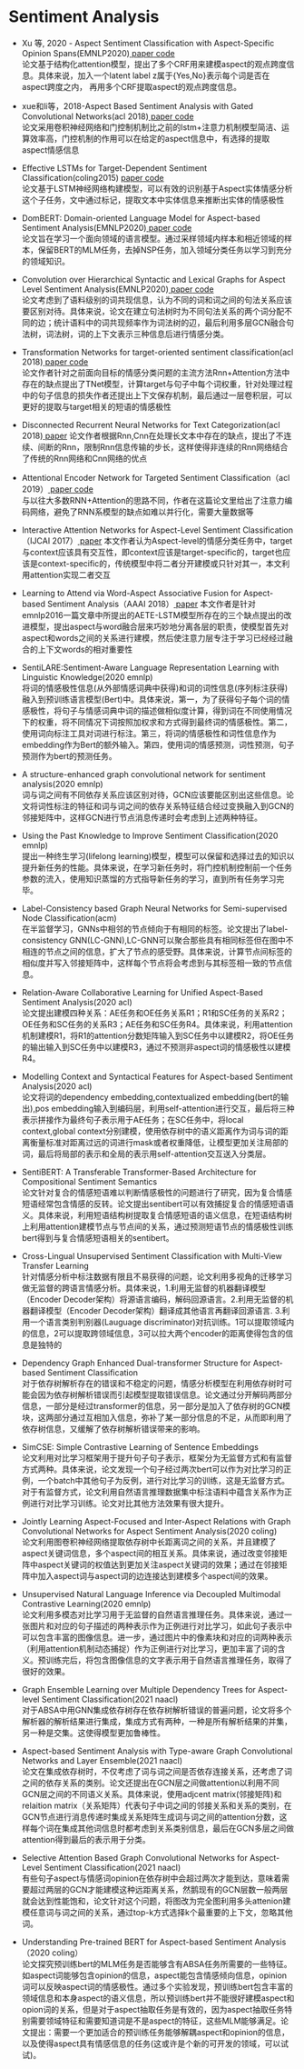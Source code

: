 # Sentiment Analysis

- Xu 等, 2020 - Aspect Sentiment Classification with Aspect-Specific Opinion Spans(EMNLP2020)<a href="https://www.aclweb.org/anthology/2020.emnlp-main.288/"> paper</a><a href="https://github.com/xuuuluuu/Aspect-Sentiment-Classification"> code</a><br/>
论文基于结构化attention模型，提出了多个CRF用来建模aspect的观点跨度信息。具体来说，加入一个latent label z属于{Yes,No}表示每个词是否在 aspect跨度之内，
再用多个CRF提取aspect的观点跨度信息。

- xue和li等，2018-Aspect Based Sentiment Analysis with Gated Convolutional Networks(acl 2018)<a href="https://www.aclweb.org/anthology/P18-1234/"> paper</a><a href=" https://github.com/wxue004cs/GCAE"> code</a><br/>
论文采用卷积神经网络和门控制机制比之前的lstm+注意力机制模型简洁、运算效率高，门控机制的作用可以在给定的aspect信息中，有选择的提取aspect情感信息

- Effective LSTMs for Target-Dependent Sentiment Classification(coling2015) <a href="https://arxiv.org/pdf/1512.01100v2.pdf"> paper</a><a href="http://ir.hit.edu.cn/~dytang/ "> code</a><br/>
论文基于LSTM神经网络构建模型，可以有效的识别基于Aspect实体情感分析这个子任务，文中通过标记，提取文本中实体信息来推断出实体的情感极性

- DomBERT: Domain-oriented Language Model for Aspect-based Sentiment Analysis(EMNLP2020)<a href="https://www.aclweb.org/anthology/2020.findings-emnlp.156/"> paper</a><a href="https://github.com/howardhsu/BERT-for-RRC-ABSA"> code</a><br/>
论文旨在学习一个面向领域的语言模型。通过采样领域内样本和相近领域的样本，保留BERT的MLM任务，去掉NSP任务，加入领域分类任务以学习到充分的领域知识。

- Convolution over Hierarchical Syntactic and Lexical Graphs for Aspect Level Sentiment Analysis(EMNLP2020)<a href="https://www.aclweb.org/anthology/2020.emnlp-main.286/"> paper</a><a href="https://github.com/NLPWM-WHU/BiGCN"> code</a><br/>
论文考虑到了语料级别的词共现信息，认为不同的词和词之间的句法关系应该要区别对待。具体来说，论文在建立句法树时为不同句法关系的两个词分配不同的边；统计语料中的词共现频率作为词法树的辺，最后利用多层GCN融合句法树，词法树，词的上下文表示三种信息后进行情感分类。

- Transformation Networks for target-oriented sentiment classification(acl 2018)<a href="https://ai.tencent.com/ailab/media/publications/acl/Transformation_Networks_for_Target-Oriented_Sentiment_Classification.pdf"> paper</a><a href="https://github.com/lixin4ever/TNet"> code</a><br/>
论文作者针对之前面向目标的情感分类问题的主流方法Rnn+Attention方法中存在的缺点提出了TNet模型，计算target与句子中每个词权重，针对处理过程中的句子信息的损失作者还提出上下文保存机制，最后通过一层卷积层，可以更好的提取与target相关的短语的情感极性

- Disconnected Recurrent Neural Networks for Text Categorization(acl 2018)<a href="https://www.aclweb.org/anthology/P18-1215.pdf"> paper</a>
论文作者根据Rnn,Cnn在处理长文本中存在的缺点，提出了不连续、间断的Rnn，限制Rnn信息传输的步长，这样使得非连续的Rnn网络结合了传统的Rnn网络和Cnn网络的优点

- Attentional Encoder Network for Targeted Sentiment Classification（acl 2019）<a href="https://arxiv.org/pdf/1902.09314.pdf"> paper</a><a href="https://github.com/
songyouwei/ABSA-PyTorch/tree/aen."> code</a><br/>
与以往大多数RNN+Attention的思路不同，作者在这篇论文里给出了注意力编码网络，避免了RNN系模型的缺点如难以并行化，需要大量数据等

- Interactive Attention Networks for Aspect-Level Sentiment Classification（IJCAI 2017）<a href="https://arxiv.org/pdf/1709.00893.pdf"> paper</a> 
本文作者认为Aspect-level的情感分类任务中，target与context应该具有交互性，即context应该是target-specific的，target也应该是context-specific的，传统模型中将二者分开建模或只针对其一，本文利用attention实现二者交互

- Learning to Attend via Word-Aspect Associative Fusion for Aspect-based Sentiment Analysis（AAAI 2018）<a href = "https://arxiv.org/abs/1712.05403"> paper</a>
本文作者是针对emnlp2016一篇文章中所提出的AETE-LSTM模型所存在的三个缺点提出的改进模型，提出aspect与word融合层来巧妙地分离各层的职责，使模型首先对aspect和words之间的关系进行建模，然后使注意力层专注于学习已经经过融合的上下文words的相对重要性

- SentiLARE:Sentiment-Aware Language Representation Learning with Linguistic Knowledge(2020 emnlp)<br/>
将词的情感极性信息(从外部情感词典中获得)和词的词性信息(序列标注获得)融入到预训练语言模型(Bert)中。具体来说，第一，为了获得句子每个词的情感极性，将句子与情感词典中词的描述做相似度计算，得到词在不同使用情况下的权重，将不同情况下词按照加权求和方式得到最终词的情感极性。第二，使用词向标注工具对词进行标注。第三，将词的情感极性和词性信息作为embedding作为Bert的额外输入。第四，使用词的情感预测，词性预测，句子预测作为bert的预测任务。

- A structure-enhanced graph convolutional network for sentiment analysis(2020 emnlp)<br/>
词与词之间有不同依存关系应该区别对待，GCN应该要能区别出这些信息。论文将词性标注的特征和词与词之间的依存关系特征结合经过变换融入到GCN的邻接矩阵中，这样GCN进行节点消息传递时会考虑到上述两种特征。

- Using the Past Knowledge to Improve Sentiment Classification(2020 emnlp)<br/>
提出一种终生学习(lifelong learning)模型，模型可以保留和选择过去的知识以提升新任务的性能。具体来说，在学习新任务时，将门控机制控制前一个任务参数的流入，使用知识蒸馏的方式指导新任务的学习，直到所有任务学习完毕。

- Label-Consistency based Graph Neural Networks for Semi-supervised Node Classification(acm)<br/>
在半监督学习，GNNs中相邻的节点倾向于有相同的标签。论文提出了label-consistency GNN(LC-GNN),LC-GNN可以聚合那些具有相同标签但在图中不相连的节点之间的信息，扩大了节点的感受野。具体来说，计算节点间标签的相似度并写入邻接矩阵中，这样每个节点将会考虑到与其标签相一致的节点信息。

- Relation-Aware Collaborative Learning for Unified Aspect-Based Sentiment Analysis(2020 acl)<br/>
论文提出建模四种关系：AE任务和OE任务关系R1；R1和SC任务的关系R2；OE任务和SC任务的关系R3；AE任务和SC任务R4。具体来说，利用attention机制建模R1，将R1的attention分数矩阵输入到SC任务中以建模R2，将OE任务的输出输入到SC任务中以建模R3，通过不预测非aspect词的情感极性以建模R4。

- Modelling Context and Syntactical Features for Aspect-based Sentiment Analysis(2020 acl)<br/>
论文将词的dependency embedding,contextualized embedding(bert的输出),pos embedding输入到编码层，利用self-attention进行交互，最后将三种表示拼接作为最终句子表示用于AE任务；在SC任务中，将local context,global context分别建模，使用依存树中的语义距离作为词与词的距离衡量标准对距离过远的词进行mask或者权重降低，让模型更加关注局部的词，最后将局部的表示和全局的表示用self-attention交互送入分类层。

- SentiBERT: A Transferable Transformer-Based Architecture for Compositional Sentiment Semantics<br/>
论文针对复合的情感短语难以判断情感极性的问题进行了研究，因为复合情感短语经常包含情感的反转。论文提出sentibert可以有效捕捉复合的情感短语语义。具体来说，利用短语结构树提取复合情感短语的语义信息，在短语结构树上利用attention建模节点与节点间的关系，通过预测短语节点的情感极性训练bert得到与复合情感短语相关的sentibert。

- Cross-Lingual Unsupervised Sentiment Classification with Multi-View Transfer Learning<br/>
针对情感分析中标注数据有限且不易获得的问题，论文利用多视角的迁移学习做无监督的跨语言情感分析。具体来说，1.利用无监督的机器翻译模型（Encoder Decoder架构）将源语言编码，解码回源语言。2.利用无监督的机器翻译模型（Encoder Decoder架构）翻译成其他语言再翻译回源语言. 3.利用一个语言类别判别器(Lauguage discriminator)对抗训练。1可以提取领域内的信息，2可以提取跨领域信息，3可以拉大两个encoder的距离使得包含的信息是独特的

- Dependency Graph Enhanced Dual-transformer Structure for Aspect-based Sentiment Classification<br/>
对于依存树解析存在的错误和不稳定的问题，情感分析模型在利用依存树时可能会因为依存树解析错误而引起模型提取错误信息。论文通过分开解码两部分信息，一部分是经过transformer的信息，另一部分是加入了依存树的GCN模块，这两部分通过互相加入信息，弥补了某一部分信息的不足，从而即利用了依存树信息，又缓解了依存树解析错误带来的影响。

- SimCSE: Simple Contrastive Learning of Sentence Embeddings<br/>
论文利用对比学习框架用于提升句子句子表示，框架分为无监督方式和有监督方式两种。具体来说，论文发现一个句子经过两次bert可以作为对比学习的正例，一个batch中其他句子为反例，进行对比学习的训练，这是无监督方式。对于有监督方式，论文利用自然语言推理数据集中标注语料中蕴含关系作为正例进行对比学习训练。论文对比其他方法效果有很大提升。

- Jointly Learning Aspect-Focused and Inter-Aspect Relations with Graph Convolutional Networks for Aspect Sentiment Analysis(2020 coling)<br/>
论文利用图卷积神经网络提取依存树中长距离词之间的关系，并且建模了aspect关键词信息，多个aspect间的相互关系。具体来说，通过改变邻接矩阵中aspect关键词的权值达到更加关注aspect关键词的效果；通过在邻接矩阵中加入aspect词与aspect词的边连接达到建模多个aspect间的效果。

- Unsupervised Natural Language Inference via Decoupled Multimodal Contrastive Learning(2020 emnlp)<br/>
论文利用多模态对比学习用于无监督的自然语言推理任务。具体来说，通过一张图片和对应的句子描述的两种表示作为正例进行对比学习，如此句子表示中可以包含丰富的图像信息。进一步，通过图片中的像素块和对应的词两种表示（利用attention机制动态捕捉）作为正例进行对比学习，更加丰富了词的含义。预训练完后，将包含图像信息的文字表示用于自然语言推理任务，取得了很好的效果。

- Graph Ensemble Learning over Multiple Dependency Trees for Aspect-level Sentiment Classification(2021 naacl)<br/>
对于ABSA中用GNN集成依存树存在依存树解析错误的普遍问题，论文将多个解析器的解析结果进行集成，集成方式有两种，一种是所有解析结果的并集，另一种是交集。这使得模型更加鲁棒性。

- Aspect-based Sentiment Analysis with Type-aware Graph Convolutional Networks and Layer Ensemble(2021 naacl)<br/>
论文在集成依存树时，不仅考虑了词与词之间是否依存连接关系，还考虑了词之间的依存关系的类别。论文还提出在GCN层之间做attention以利用不同GCN层之间的不同语义关系。具体来说，使用adjcent matrix(邻接矩阵)和 relaition matrix（关系矩阵）代表句子中词之间的邻接关系和关系的类别，在GCN节点进行消息传递时集成关系矩阵生成词与词之间的attention分数，这样每个词在集成其他词信息时都考虑到关系类别信息，最后在GCN多层之间做attention得到最后的表示用于分类。

- Selective Attention Based Graph Convolutional Networks for Aspect-Level Sentiment Classification(2021 naacl)<br/>
有些句子aspect与情感词opinion在依存树中会超过两次才能到达，意味着需要超过两层的GCN才能建模这种远距离关系，然鹅现有的GCN层数一般两层就会达到性能饱和，论文针对这个问题，将图改为完全图利用多头attenion建模任意词与词之间的关系，通过top-k方式选择k个最重要的上下文，忽略其他词。

- Understanding Pre-trained BERT for Aspect-based Sentiment Analysis（2020 coling）<br/>
论文探究预训练bert的MLM任务是否能够含有ABSA任务所需要的一些特征。如aspect词能够包含opinion的信息，aspect能包含情感倾向信息，opinion词可以反映aspect词的情感极性。通过多个实验发现，预训练bert包含丰富的领域信息和本身aspect的语义信息，所以预训练bert并不能很好建模aspect和opion词的关系，但是对于aspect抽取任务是有效的，因为aspect抽取任务特别需要领域特征和需要知道词是不是aspect的特征，这些MLM能够满足。论文提出：需要一个更加适合的预训练任务能够解耦aspect和opinion的信息，以及使得aspect具有情感信息的任务(这或许是个新的可开发的领域，可以试试)。
